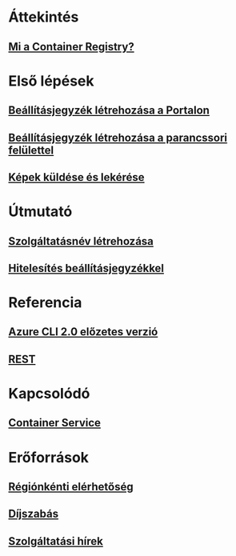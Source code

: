 # Áttekintés

## [Mi a Container Registry?](container-registry-intro.md)

# Első lépések
## [Beállításjegyzék létrehozása a Portalon](container-registry-get-started-portal.md)
## [Beállításjegyzék létrehozása a parancssori felülettel](container-registry-get-started-azure-cli.md)
## [Képek küldése és lekérése](container-registry-get-started-docker-cli.md)

# Útmutató

## [Szolgáltatásnév létrehozása](../azure-resource-manager/resource-group-create-service-principal-portal.md?toc=%2fazure%2fcontainer-registry%2ftoc.json)
## [Hitelesítés beállításjegyzékkel](container-registry-authentication.md)

# Referencia

## [Azure CLI 2.0 előzetes verzió](/cli/azure/acr)
## [REST](/rest/api/containerregistry)

# Kapcsolódó

## [Container Service](/azure/container-service/)

# Erőforrások
## [Régiónkénti elérhetőség](https://azure.microsoft.com/regions/services/)
## [Díjszabás](https://azure.microsoft.com/pricing/details/container-registry/)
## [Szolgáltatási hírek](https://azure.microsoft.com/en-us/updates/?product=container-registry&updatetype=&platform=)


<!--HONumber=Dec16_HO1-->


